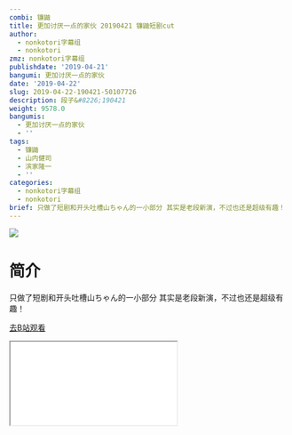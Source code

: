 ```yaml
---
combi: 镰鼬
title: 更加讨厌一点的家伙 20190421 镰鼬短剧cut
author:
  - nonkotori字幕组
  - nonkotori
zmz: nonkotori字幕组
publishdate: '2019-04-21'
bangumi: 更加讨厌一点的家伙
date: '2019-04-22'
slug: 2019-04-22-190421-50107726
description: 段子&#8226;190421
weight: 9578.0
bangumis:
  - 更加讨厌一点的家伙
  - ''
tags:
  - 镰鼬
  - 山内健司
  - 滨家隆一
  - ''
categories:
  - nonkotori字幕组
  - nonkotori
brief: 只做了短剧和开头吐槽山ちゃん的一小部分 其实是老段新演，不过也还是超级有趣！
---
```

![](https://raw.githubusercontent.com/tcgriffith/owaraisite/master/static/tmpimg/Zghi8yX.jpg)
# 简介  
只做了短剧和开头吐槽山ちゃん的一小部分
其实是老段新演，不过也还是超级有趣！  

[去B站观看](https://www.bilibili.com/video/av50107726/)
<div class ="resp-container"><iframe class="testiframe" src="//player.bilibili.com/player.html?aid=50107726"", scrolling="no", allowfullscreen="true" > </iframe></div> 
